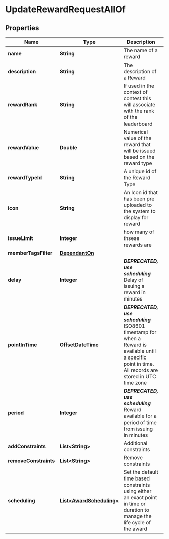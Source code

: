

# UpdateRewardRequestAllOf


## Properties

Name | Type | Description | Notes
------------ | ------------- | ------------- | -------------
**name** | **String** | The name of a reward |  [optional]
**description** | **String** | The description of a Reward |  [optional]
**rewardRank** | **String** | If used in the context of contest this will associate with the rank of the leaderboard |  [optional]
**rewardValue** | **Double** | Numerical value of the reward that will be issued based on the reward type |  [optional]
**rewardTypeId** | **String** | A unique id of the Reward Type |  [optional]
**icon** | **String** | An Icon id that has been pre uploaded to the system to display for reward |  [optional]
**issueLimit** | **Integer** | how many of thsese rewards are |  [optional]
**memberTagsFilter** | [**DependantOn**](DependantOn.md) |  |  [optional]
**delay** | **Integer** | ***DEPRECATED, use scheduling*** Delay of issuing a reward in minutes |  [optional]
**pointInTime** | **OffsetDateTime** | ***DEPRECATED, use scheduling*** ISO8601 timestamp for when a Reward is available until a specific point in time. All records are stored in UTC time zone |  [optional]
**period** | **Integer** | ***DEPRECATED, use scheduling*** Reward available for a period of time from issuing in minutes |  [optional]
**addConstraints** | **List&lt;String&gt;** | Additional constraints |  [optional]
**removeConstraints** | **List&lt;String&gt;** | Remove constraints |  [optional]
**scheduling** | [**List&lt;AwardScheduling&gt;**](AwardScheduling.md) | Set the default time based constraints using either an exact point in time or duration to manage the life cycle of the award |  [optional]



